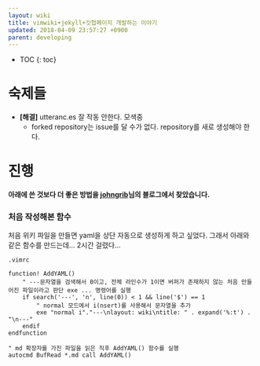 ```yaml
---
layout: wiki
title: vimwiki+jekyll+깃헙페이지 개발하는 이야기
updated: 2018-04-09 23:57:27 +0900
parent: developing
---
```

* TOC
{: toc}

# 숙제들

- **[해결]** utteranc.es 잘 작동 안한다. 모색중
    - forked repository는 issue를 달 수가 없다. repository를 새로 생성해야 한다.

# 진행

**아래에 쓴 것보다 더 좋은 방법을 [johngrib](https://johngrib.github.io/wiki/vimwiki/#vimscript-서포트-코드 )님의 블로그에서 찾았습니다.**

### 처음 작성해본 함수
처음 위키 파일을 만들면 yaml을 상단 자동으로 생성하게 하고 싶었다. 그래서 아래와 같은 함수를 만드는데... 2시간 걸렸다...

`.vimrc`
~~~
function! AddYAML()
    " ---문자열을 검색해서 0이고, 전체 라인수가 1이면 버퍼가 존재하지 않는 처음 만들어진 파일이라고 판단 exe ... 명령어를 실행
    if search('---', 'n', line(0)) < 1 && line('$') == 1
        " normal 모드에서 i(nsert)를 사용해서 문자열을 추가
        exe "normal i"."---\nlayout: wiki\ntitle: " . expand('%:t') . "\n---"
    endif
endfunction

" md 확장자를 가진 파일을 읽은 직후 AddYAML() 함수를 실행
autocmd BufRead *.md call AddYAML()
~~~
